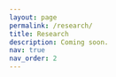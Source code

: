 ```yaml
---
layout: page
permalink: /research/
title: Research
description: Coming soon.
nav: true
nav_order: 2
---
```

